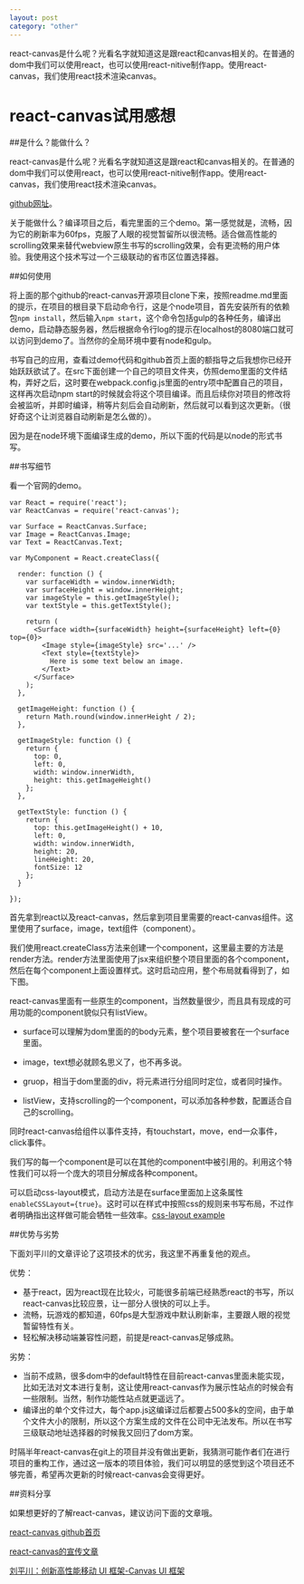 ```yaml
---
layout: post
category: "other"
---
```


react-canvas是什么呢？光看名字就知道这是跟react和canvas相关的。在普通的dom中我们可以使用react，也可以使用react-nitive制作app。使用react-canvas，我们使用react技术渲染canvas。


# react-canvas试用感想



##是什么？能做什么？

react-canvas是什么呢？光看名字就知道这是跟react和canvas相关的。在普通的dom中我们可以使用react，也可以使用react-nitive制作app。使用react-canvas，我们使用react技术渲染canvas。

[github网址](https://github.com/Flipboard/react-canvas)。

关于能做什么？编译项目之后，看完里面的三个demo。第一感觉就是，流畅，因为它的刷新率为60fps，克服了人眼的视觉暂留所以很流畅。适合做高性能的scrolling效果来替代webview原生书写的scrolling效果，会有更流畅的用户体验。我使用这个技术写过一个三级联动的省市区位置选择器。

##如何使用

将上面的那个github的react-canvas开源项目clone下来，按照readme.md里面的提示，在项目的根目录下启动命令行，这是个node项目，首先安装所有的依赖包``npm install``，然后输入``npm start``，这个命令包括gulp的各种任务，编译出demo，启动静态服务器，然后根据命令行log的提示在localhost的8080端口就可以访问到demo了。当然你的全局环境中要有node和gulp。

书写自己的应用，查看过demo代码和github首页上面的额指导之后我想你已经开始跃跃欲试了。在src下面创建一个自己的项目文件夹，仿照demo里面的文件结构，弄好之后，这时要在webpack.config.js里面的entry项中配置自己的项目，这样再次启动npm start的时候就会将这个项目编译。而且后续你对项目的修改将会被监听，并即时编译，稍等片刻后会自动刷新，然后就可以看到这次更新。（很好奇这个让浏览器自动刷新是怎么做的）。

因为是在node环境下面编译生成的demo，所以下面的代码是以node的形式书写。

##书写细节

看一个官网的demo。

    var React = require('react');
    var ReactCanvas = require('react-canvas');

    var Surface = ReactCanvas.Surface;
    var Image = ReactCanvas.Image;
    var Text = ReactCanvas.Text;

    var MyComponent = React.createClass({

      render: function () {
        var surfaceWidth = window.innerWidth;
        var surfaceHeight = window.innerHeight;
        var imageStyle = this.getImageStyle();
        var textStyle = this.getTextStyle();

        return (
          <Surface width={surfaceWidth} height={surfaceHeight} left={0} top={0}>
            <Image style={imageStyle} src='...' />
            <Text style={textStyle}>
              Here is some text below an image.
            </Text>
          </Surface>
        );
      },

      getImageHeight: function () {
        return Math.round(window.innerHeight / 2);
      },

      getImageStyle: function () {
        return {
          top: 0,
          left: 0,
          width: window.innerWidth,
          height: this.getImageHeight()
        };
      },

      getTextStyle: function () {
        return {
          top: this.getImageHeight() + 10,
          left: 0,
          width: window.innerWidth,
          height: 20,
          lineHeight: 20,
          fontSize: 12
        };
      }

    });

首先拿到react以及react-canvas，然后拿到项目里需要的react-canvas组件。这里使用了surface，image，text组件（component）。

我们使用react.createClass方法来创建一个component，这里最主要的方法是render方法。render方法里面使用了jsx来组织整个项目里面的各个component，然后在每个component上面设置样式。这时启动应用，整个布局就看得到了，如下图。

react-canvas里面有一些原生的component，当然数量很少，而且具有现成的可用功能的component貌似只有listView。

- surface可以理解为dom里面的的body元素，整个项目要被套在一个surface里面。

- image，text想必就顾名思义了，也不再多说。

- gruop，相当于dom里面的div，将元素进行分组同时定位，或者同时操作。

- listView，支持scrolling的一个component，可以添加各种参数，配置适合自己的scrolling。

同时react-canvas给组件以事件支持，有touchstart，move，end一众事件，click事件。

我们写的每一个component是可以在其他的component中被引用的。利用这个特性我们可以将一个庞大的项目分解成各种component。

可以启动css-layout模式，启动方法是在surface里面加上这条属性`` enableCSSLayout={true}``。这时可以在样式中按照css的规则来书写布局，不过作者明确指出这样做可能会牺牲一些效率。[css-layout example](https://github.com/Flipboard/react-canvas/blob/master/examples/css-layout/app.js)

##优势与劣势

下面刘平川的文章评论了这项技术的优劣，我这里不再重复他的观点。

优势：

- 基于react，因为react现在比较火，可能很多前端已经熟悉react的书写，所以react-canvas比较应景，让一部分人很快的可以上手。
- 流畅，玩游戏的都知道，60fps是大型游戏中默认刷新率，主要跟人眼的视觉暂留特性有关。
- 轻松解决移动端兼容性问题，前提是react-canvas足够成熟。

劣势：

- 当前不成熟，很多dom中的default特性在目前react-canvas里面未能实现，比如无法对文本进行复制，这让使用react-canvas作为展示性站点的时候会有一些限制。当然，制作功能性站点就更遥远了。
- 编译出的单个文件过大，每个app.js这编译过后都要占500多k的空间，由于单个文件大小的限制，所以这个方案生成的文件在公司中无法发布。所以在书写三级联动地址选择器的时候我又回归了dom方案。

时隔半年react-canvas在git上的项目并没有做出更新，我猜测可能作者们在进行项目的重构工作，通过这一版本的项目体验，我们可以明显的感觉到这个项目还不够完善，希望再次更新的时候react-canvas会变得更好。

##资料分享

如果想更好的了解react-canvas，建议访问下面的文章哦。

[react-canvas github首页](https://github.com/Flipboard/react-canvas)

[react-canvas的宣传文章](http://engineering.flipboard.com/2015/02/mobile-web/)

[刘平川：创新高性能移动 UI 框架-Canvas UI 框架](http://www.infoq.com/cn/articles/innovative-high-performance-mobile-ui-framework-canvas)


